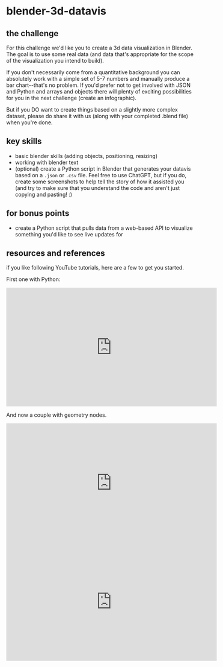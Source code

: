 # blender-3d-datavis

## the challenge

For this challenge we'd like you to create a 3d data visualization in Blender. The goal is to use some real data (and data that's appropriate for the scope of the visualization you intend to build).

If you don't necessarily come from a quantitative background you can absolutely work with a simple set of 5-7 numbers and manually produce a bar chart--that's no problem. If you'd prefer not to get involved with JSON and Python and arrays and objects there will plenty of exciting possibilities for you in the next challenge (create an infographic).

But if you DO want to create things based on a slightly more complex dataset, please do share it with us (along with your completed .blend file) when you're done.


## key skills

- basic blender skills (adding objects, positioning, resizing)
- working with blender text
- (optional) create a Python script in Blender that generates your datavis based on a `.json` or `.csv` file. Feel free to use ChatGPT, but if you do, create some screenshots to help tell the story of how it assisted you (and try to make sure that you understand the code and aren't just copying and pasting! :)

## for bonus points

- create a Python script that pulls data from a web-based API to visualize something you'd like to see live updates for 


## resources and references

if you like following YouTube tutorials, here are a few to get you started.

First one with Python:
<iframe width="560" height="315" src="https://www.youtube.com/embed/Xrixs_XuDQo" title="YouTube video player" frameborder="0" allow="accelerometer; autoplay; clipboard-write; encrypted-media; gyroscope; picture-in-picture; web-share" allowfullscreen></iframe>

And now a couple with geometry nodes.
<iframe width="560" height="315" src="https://www.youtube.com/embed/0aRjInmibSw" title="YouTube video player" frameborder="0" allow="accelerometer; autoplay; clipboard-write; encrypted-media; gyroscope; picture-in-picture; web-share" allowfullscreen></iframe>

<iframe width="560" height="315" src="https://www.youtube.com/embed/uwCCCR_BLdQ" title="YouTube video player" frameborder="0" allow="accelerometer; autoplay; clipboard-write; encrypted-media; gyroscope; picture-in-picture; web-share" allowfullscreen></iframe>